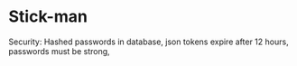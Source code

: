 # Stick-man
Security:
Hashed passwords in database,
json tokens expire after 12 hours,
passwords must be strong,

